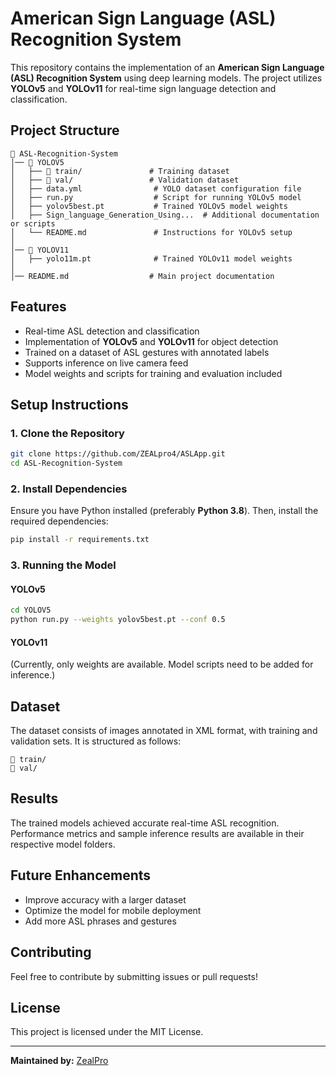 # American Sign Language (ASL) Recognition System

This repository contains the implementation of an **American Sign Language (ASL) Recognition System** using deep learning models. The project utilizes **YOLOv5** and **YOLOv11** for real-time sign language detection and classification.

## Project Structure
```
📂 ASL-Recognition-System
│── 📂 YOLOV5
│   ├── 📂 train/               # Training dataset
│   ├── 📂 val/                 # Validation dataset
│   ├── data.yml                # YOLO dataset configuration file
│   ├── run.py                  # Script for running YOLOv5 model
│   ├── yolov5best.pt           # Trained YOLOv5 model weights
│   ├── Sign_language_Generation_Using...  # Additional documentation or scripts
│   └── README.md               # Instructions for YOLOv5 setup
│
│── 📂 YOLOV11
│   ├── yolo11m.pt              # Trained YOLOv11 model weights
│
│── README.md                  # Main project documentation
```

## Features
- Real-time ASL detection and classification
- Implementation of **YOLOv5** and **YOLOv11** for object detection
- Trained on a dataset of ASL gestures with annotated labels
- Supports inference on live camera feed
- Model weights and scripts for training and evaluation included

## Setup Instructions
### 1. Clone the Repository
```bash
git clone https://github.com/ZEALpro4/ASLApp.git
cd ASL-Recognition-System
```

### 2. Install Dependencies
Ensure you have Python installed (preferably **Python 3.8**). Then, install the required dependencies:
```bash
pip install -r requirements.txt
```

### 3. Running the Model
#### YOLOv5
```bash
cd YOLOV5
python run.py --weights yolov5best.pt --conf 0.5
```

#### YOLOv11
(Currently, only weights are available. Model scripts need to be added for inference.)

## Dataset
The dataset consists of images annotated in XML format, with training and validation sets. It is structured as follows:
```
📂 train/
📂 val/
```

## Results
The trained models achieved accurate real-time ASL recognition. Performance metrics and sample inference results are available in their respective model folders.

## Future Enhancements
- Improve accuracy with a larger dataset
- Optimize the model for mobile deployment
- Add more ASL phrases and gestures

## Contributing
Feel free to contribute by submitting issues or pull requests!

## License
This project is licensed under the MIT License.

---
**Maintained by:** [ZealPro](https://github.com/ZEALpro4)

